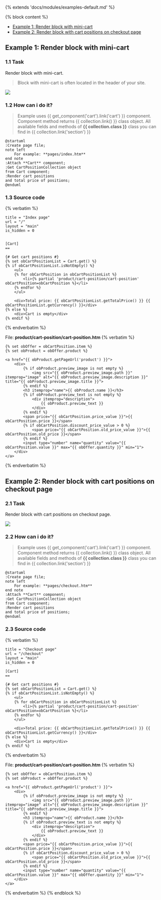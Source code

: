 {% extends 'docs/modules/examples-default.md' %}

{% block content %}
* [Example 1: Render block with mini-cart](#example-1-render-block-with-mini-cart)
* [Example 2: Render block with cart positions on checkout page](#example-2-render-block-with-cart-positions-on-checkout-page)

## Example 1: Render block with mini-cart

### 1.1 Task

Render block with mini-cart.

> Block with mini-cart is often located in the header of your site.

![](./../../../assets/images/fronend-cart-1.png)

### 1.2 How can i do it?

> Example uses {{ get_component('cart').link('cart') }} component.
Component method returns {{ collection.link() }} class object.
All available fields and methods of **{{ collection.class }}** class you can find in {{ collection.link('section') }}

```plantuml
@startuml
:Create page file;
note left
    For example: **pages/index.htm**
end note
:Attach **Cart** component;
:Get CartPositionCollection object
from Cart component;
:Render cart positions
and total price of positions;
@enduml
```

### 1.3 Source code

{% verbatim %}
```twig
title = "Index page"
url = "/"
layout = "main"
is_hidden = 0


[Cart]
==

{# Get cart positions #}
{% set obCartPositionList = Cart.get() %}
{% if obCartPositionList.isNotEmpty() %}
    <ul>
    {% for obCartPosition in obCartPositionList %}
        <li>{% partial 'product/cart-position/cart-position' obCartPosition=obCartPosition %}</li>
    {% endfor %}
    </ul>
    
    <div>Total price: {{ obCartPositionList.getTotalPrice() }} {{ obCartPositionList.getCurrency() }}</div>
{% else %}
    <div>Cart is empty</div>
{% endif %}
```
{% endverbatim %}

File: **product/cart-position/cart-position.htm**
{% verbatim %}
```twig
{% set obOffer = obCartPosition.item %}
{% set obProduct = obOffer.product %}

<a href="{{ obProduct.getPageUrl('product') }}">
    <div>
        {% if obProduct.preview_image is not empty %}
            <img src="{{ obProduct.preview_image.path }}" itemprop="image" alt="{{ obProduct.preview_image.description }}" title="{{ obProduct.preview_image.title }}">
        {% endif %}
        <h3 itemprop="name">{{ obProduct.name }}</h3>
        {% if obProduct.preview_text is not empty %}
            <div itemprop="description">
                {{ obProduct.preview_text }}
            </div>
        {% endif %}
        <span price="{{ obCartPosition.price_value }}">{{ obCartPosition.price }}</span>
        {% if obCartPosition.discount_price_value > 0 %}
            <span price="{{ obCartPosition.old_price_value }}">{{ obCartPosition.old_price }}</span>
        {% endif %}
        <input type="number" name="quantity" value="{{ obCartPosition.value }}" max="{{ obOffer.quantity }}" min="1">
    </div>
</a>
```
{% endverbatim %}

## Example 2: Render block with cart positions on checkout page

### 2.1 Task

Render block with cart positions on checkout page.

![](./../../../assets/images/fronend-cart-2.png)

### 2.2 How can i do it?

> Example uses {{ get_component('cart').link('cart') }} component.
Component method returns {{ collection.link() }} class object.
All available fields and methods of **{{ collection.class }}** class you can find in {{ collection.link('section') }}

```plantuml
@startuml
:Create page file;
note left
    For example: **pages/checkout.htm**
end note
:Attach **Cart** component;
:Get CartPositionCollection object
from Cart component;
:Render cart positions
and total price of positions;
@enduml
```

### 2.3 Source code

{% verbatim %}
```twig
title = "Checkout page"
url = "/checkout"
layout = "main"
is_hidden = 0

[Cart]
==

{# Get cart positions #}
{% set obCartPositionList = Cart.get() %}
{% if obCartPositionList.isNotEmpty() %}
    <ul>
    {% for obCartPosition in obCartPositionList %}
        <li>{% partial 'product/cart-position/cart-position' obCartPosition=obCartPosition %}</li>
    {% endfor %}
    </ul>
    
    <div>Total price: {{ obCartPositionList.getTotalPrice() }} {{ obCartPositionList.getCurrency() }}</div>
{% else %}
    <div>Cart is empty</div>
{% endif %}
```
{% endverbatim %}

File: **product/cart-position/cart-position.htm**
{% verbatim %}
```twig
{% set obOffer = obCartPosition.item %}
{% set obProduct = obOffer.product %}

<a href="{{ obProduct.getPageUrl('product') }}">
    <div>
        {% if obProduct.preview_image is not empty %}
            <img src="{{ obProduct.preview_image.path }}" itemprop="image" alt="{{ obProduct.preview_image.description }}" title="{{ obProduct.preview_image.title }}">
        {% endif %}
        <h3 itemprop="name">{{ obProduct.name }}</h3>
        {% if obProduct.preview_text is not empty %}
            <div itemprop="description">
                {{ obProduct.preview_text }}
            </div>
        {% endif %}
        <span price="{{ obCartPosition.price_value }}">{{ obCartPosition.price }}</span>
        {% if obCartPosition.discount_price_value > 0 %}
            <span price="{{ obCartPosition.old_price_value }}">{{ obCartPosition.old_price }}</span>
        {% endif %}
        <input type="number" name="quantity" value="{{ obCartPosition.value }}" max="{{ obOffer.quantity }}" min="1">
    </div>
</a>
```
{% endverbatim %}
{% endblock %}
